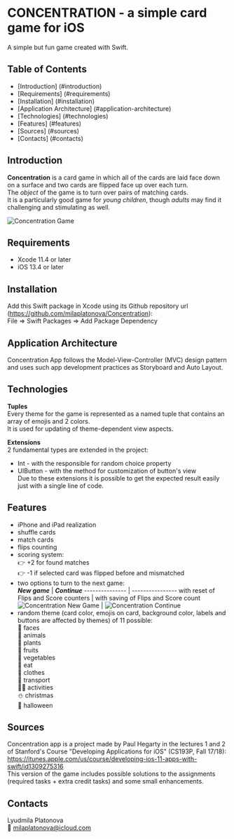 # CONCENTRATION - a simple card game for iOS
A simple but fun game created with Swift.

## Table of Contents
* [Introduction] (#introduction)
* [Requirements] (#requirements)
* [Installation] (#installation)
* [Application Architecture] (#application-architecture)
* [Technologies] (#technologies)
* [Features] (#features)
* [Sources] (#sources)
* [Contacts] (#contacts)

## Introduction
**Concentration** is a card game in which all of the cards are laid face down on a surface and two cards are flipped face up over each turn.  
The *object* of the game is to turn over pairs of matching cards.  
It is a particularly good game for *young children*, though *adults* may find it challenging and stimulating as well.  
  
![Concentration Game](Demo/Concentration.gif)

## Requirements
* Xcode 11.4 or later
* iOS 13.4 or later

## Installation
Add this Swift package in Xcode using its Github repository url (https://github.com/milaplatonova/Concentration):  
File => Swift Packages => Add Package Dependency

## Application Architecture
Concentration App follows the Model-View-Controller (MVC) design pattern and uses such app development practices as Storyboard and Auto Layout.

## Technologies
**Tuples**  
Every theme for the game is represented as a named tuple that contains an array of emojis and 2 colors.  
It is used for updating of theme-dependent view aspects.

**Extensions**  
2 fundamental types are extended in the project:  
 * Int - with the responsible for random choice property
 * UIButton - with the method for customization of button's view  
Due to these extensions it is possible to get the expected result easily just with a single line of code.

## Features
* iPhone and iPad realization
* shuffle cards
* match cards
* flips counting
* scoring system:  
 :point_right: +2 for found matches  
 :point_right: -1 if selected card was flipped before and mismatched
* two options to turn to the next game:  
 __*New game*__ | __*Continue*__
--------------- | ----------------
 with reset of Flips and Score counters | with saving of Flips and Score count
![Concentration New Game](Demo/ConcentrationNewGame.gif) | ![Concentration Continue](Demo/ConcentrationContinue.gif)
* random theme (card color, emojis on card, background color, labels and buttons are affected by themes) of 11 possible:  
 :star_struck: faces  
 :ram: animals  
 :hibiscus: plants  
 :cherries: fruits  
  :broccoli: vegetables  
 :hamburger: eat  
 :dress: clothes  
 :taxi: transport  
 :surfing_man: activities  
 :snowman: christmas  
 :jack_o_lantern: halloween  

## Sources
Concentration app is a project made by Paul Hegarty in the lectures 1 and 2 of Stanford's Course "Developing Applications for iOS" (CS193P, Fall 17/18): https://itunes.apple.com/us/course/developing-ios-11-apps-with-swift/id1309275316  
This version of the game includes possible solutions to the assignments (required tasks + extra credit tasks) and some small enhancements.

## Contacts
Lyudmila Platonova  
:email: milaplatonova@icloud.com
